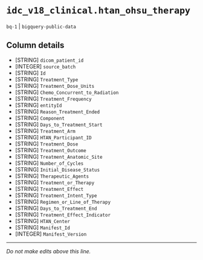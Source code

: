 # `idc_v18_clinical.htan_ohsu_therapy`
`bq-1` | `bigquery-public-data`

## Column details
* [STRING]    `dicom_patient_id`
* [INTEGER]   `source_batch`
* [STRING]    `Id`
* [STRING]    `Treatment_Type`
* [STRING]    `Treatment_Dose_Units`
* [STRING]    `Chemo_Concurrent_to_Radiation`
* [STRING]    `Treatment_Frequency`
* [STRING]    `entityId`
* [STRING]    `Reason_Treatment_Ended`
* [STRING]    `Component`
* [STRING]    `Days_to_Treatment_Start`
* [STRING]    `Treatment_Arm`
* [STRING]    `HTAN_Participant_ID`
* [STRING]    `Treatment_Dose`
* [STRING]    `Treatment_Outcome`
* [STRING]    `Treatment_Anatomic_Site`
* [STRING]    `Number_of_Cycles`
* [STRING]    `Initial_Disease_Status`
* [STRING]    `Therapeutic_Agents`
* [STRING]    `Treatment_or_Therapy`
* [STRING]    `Treatment_Effect`
* [STRING]    `Treatment_Intent_Type`
* [STRING]    `Regimen_or_Line_of_Therapy`
* [STRING]    `Days_to_Treatment_End`
* [STRING]    `Treatment_Effect_Indicator`
* [STRING]    `HTAN_Center`
* [STRING]    `Manifest_Id`
* [INTEGER]   `Manifest_Version`

-------------------------------------------------------------------------------
*Do not make edits above this line.*
